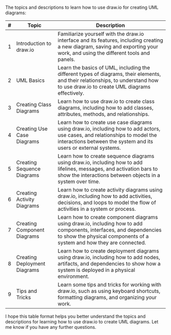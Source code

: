 The topics and descriptions to learn how to use draw.io for creating UML diagrams:

| # | Topic | Description |
|---|-------|-------------|
| 1 | Introduction to draw.io | Familiarize yourself with the draw.io interface and its features, including creating a new diagram, saving and exporting your work, and using the different tools and panels. |
| 2 | UML Basics | Learn the basics of UML, including the different types of diagrams, their elements, and their relationships, to understand how to use draw.io to create UML diagrams effectively. |
| 3 | Creating Class Diagrams | Learn how to use draw.io to create class diagrams, including how to add classes, attributes, methods, and relationships. |
| 4 | Creating Use Case Diagrams | Learn how to create use case diagrams using draw.io, including how to add actors, use cases, and relationships to model the interactions between the system and its users or external systems. |
| 5 | Creating Sequence Diagrams | Learn how to create sequence diagrams using draw.io, including how to add lifelines, messages, and activation bars to show the interactions between objects in a system over time. |
| 6 | Creating Activity Diagrams | Learn how to create activity diagrams using draw.io, including how to add activities, decisions, and loops to model the flow of activities in a system or process. |
| 7 | Creating Component Diagrams | Learn how to create component diagrams using draw.io, including how to add components, interfaces, and dependencies to show the physical components of a system and how they are connected. |
| 8 | Creating Deployment Diagrams | Learn how to create deployment diagrams using draw.io, including how to add nodes, artifacts, and dependencies to show how a system is deployed in a physical environment. |
| 9 | Tips and Tricks | Learn some tips and tricks for working with draw.io, such as using keyboard shortcuts, formatting diagrams, and organizing your work. |

I hope this table format helps you better understand the topics and descriptions for learning how to use draw.io to create UML diagrams. Let me know if you have any further questions.

